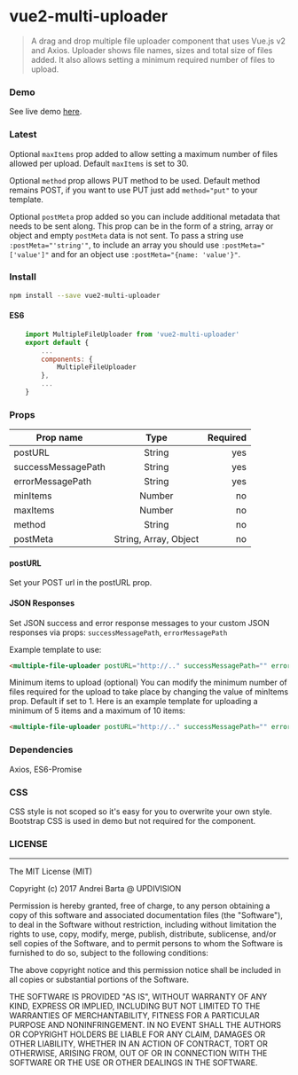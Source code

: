 # vue2-multi-uploader

> A drag and drop multiple file uploader component that uses Vue.js v2 and Axios. Uploader shows file names, sizes and total size of files added. It also allows
 setting a minimum required number of files to upload.

### Demo
See live demo [here](https://abarta.github.io/vue2-multi-uploader/demo/).

### Latest
Optional `maxItems` prop added to allow setting a maximum number of files allowed per upload. Default `maxItems` is set to 30.

Optional `method` prop allows PUT method to be used. Default method remains POST, if you want to use PUT just add `method="put"` to your template.

Optional `postMeta` prop added so you can include additional metadata that needs to be sent along. This prop can be in the form of a string, array or object and empty `postMeta` data is not sent. To pass a string use `:postMeta="'string'"`, to include an array you should use `:postMeta="['value']"` and for an object use `:postMeta="{name: 'value'}"`.

### Install

``` bash
npm install --save vue2-multi-uploader
```
#### ES6
```javascript
    import MultipleFileUploader from 'vue2-multi-uploader'
    export default {
        ...
        components: {
            MultipleFileUploader
        },
        ...
    }
```
### Props

| Prop name        | Type           | Required  |
| ------------- |:-------------:| -----:|
| postURL      | String |  yes
| successMessagePath      | String    |   yes |
| errorMessagePath | String     |    yes |
| minItems | Number     |    no |
| maxItems | Number     |    no |
| method | String     |    no |
| postMeta | String, Array, Object     |    no |

#### postURL
Set your POST url in the postURL prop.

#### JSON Responses
Set JSON success and error response messages to your custom JSON responses via props:
`successMessagePath`,
`errorMessagePath`

Example template to use:
``` html
<multiple-file-uploader postURL="http://.." successMessagePath="" errorMessagePath=""></multiple-file-uploader>
```
Minimum items to upload (optional)
You can modify the minimum number of files required for the upload to take place by changing the value of minItems prop. Default if set to 1. 
Here is an example template for uploading a minimum of 5 items and a maximum of 10 items:
``` html
<multiple-file-uploader postURL="http://.." successMessagePath="" errorMessagePath="" :minItems="5" :maxItems="10"></multiple-file-uploader>
```
### Dependencies
Axios, ES6-Promise

### CSS
CSS style is not scoped so it's easy for you to overwrite your own style.
Bootstrap CSS is used in demo but not required for the component.

### LICENSE

---
The MIT License (MIT)

Copyright (c) 2017 Andrei Barta @ UPDIVISION

Permission is hereby granted, free of charge, to any person obtaining a copy
of this software and associated documentation files (the "Software"), to deal
in the Software without restriction, including without limitation the rights
to use, copy, modify, merge, publish, distribute, sublicense, and/or sell
copies of the Software, and to permit persons to whom the Software is
furnished to do so, subject to the following conditions:

The above copyright notice and this permission notice shall be included in all
copies or substantial portions of the Software.

THE SOFTWARE IS PROVIDED "AS IS", WITHOUT WARRANTY OF ANY KIND, EXPRESS OR
IMPLIED, INCLUDING BUT NOT LIMITED TO THE WARRANTIES OF MERCHANTABILITY,
FITNESS FOR A PARTICULAR PURPOSE AND NONINFRINGEMENT. IN NO EVENT SHALL THE
AUTHORS OR COPYRIGHT HOLDERS BE LIABLE FOR ANY CLAIM, DAMAGES OR OTHER
LIABILITY, WHETHER IN AN ACTION OF CONTRACT, TORT OR OTHERWISE, ARISING FROM,
OUT OF OR IN CONNECTION WITH THE SOFTWARE OR THE USE OR OTHER DEALINGS IN THE
SOFTWARE.

